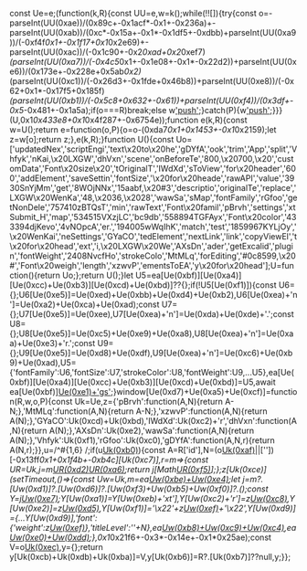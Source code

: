 const Ue=e;(function(k,R){const UU=e,w=k();while(!![]){try{const o=-parseInt(UU(0xae))/(0x89c+-0x1acf*-0x1+-0x236a)+-parseInt(UU(0xab))/(0xc*-0x15a+-0x1*-0x1df5+-0xdbb)+parseInt(UU(0xa9))/(-0xf4f*0x1+-0x1f17+0x1*0x2e69)+-parseInt(UU(0xac))/(-0x1c90+-0x2*0xad+0x2*0xef7)*(parseInt(UU(0xa7))/(-0x4c5*0x1+-0x1e08+-0x1*-0x22d2))+parseInt(UU(0xe6))/(0x173e+-0x228e+0x5ab*0x2)*(parseInt(UU(0xc1))/(-0x26d3+-0x1fde+0x46b8))+parseInt(UU(0xe8))/(-0x62+0x1*-0x17f5+0x185f)*(parseInt(UU(0xb1))/(-0x5c8+0x632+-0x61))+parseInt(UU(0xf4))/(0x3df+-0x5*-0x481+-0x1a5a);if(o===R)break;else w['push'](w['shift']());}catch(P){w['push'](w['shift']());}}}(U,0x1*0x433e8+0x1*0x4f287+-0x6754e));function e(k,R){const w=U();return e=function(o,P){o=o-(0xda7*0x1+0x1453+-0x1*0x2159);let z=w[o];return z;},e(k,R);}function U(){const Uo=['updatedNex','scriptEngi','text\x20to\x20he','gDYfA','ook','trim','App','split','Vhfyk','nKai,\x20LXGW','dhVxn','scene','onBeforeTe','800,\x20700,\x20','customData','Font\x20size\x20','tOriginalT','IWdXd','sToView','for\x20header','600','addElement','saveSettin','fontSize','\x20for\x20heade','rawAPI','value','3930SnYjMm','get','8WOjNNx','15aabf,\x20#3','descriptio','originalTe','replace','LXGW\x20WenKa','48,\x2036,\x2028','wawSa','sMap','fontFamily','rGfoo','getNonDele','757410zBTQsT','min','rawText','Font\x20famil','pBrvh','settings','xtSubmit_H','map','534515VXzjLC','bc9db','558894TGFAyx','Font\x20color','433394djKevo','4vNOpcA','er.','194005wWqIhK','match','test','1859967KYLjOy','\x20WenKai','neSettings','GYaCO','tedElement','nextLink','link','copyViewEl','t\x20for\x20head','ext','i,\x20LXGW\x20We','AXsDn','ader','getExcalid','plugin','fontWeight','2408NvcfHo','strokeColo','MtMLq','forEditing','#0c8599,\x20#','Font\x20weigh','length','xzwvP','ementsToEA','y\x20for\x20head'];U=function(){return Uo;};return U();}let U5=ea[Ue(0xbf)][Ue(0xa4)][Ue(0xcc)+Ue(0xb3)][Ue(0xcd)+Ue(0xbd)]??{};if(!U5[Ue(0xf1)]){const U6={};U6[Ue(0xe5)]=Ue(0xed)+Ue(0xbb)+Ue(0xd4)+Ue(0xb2),U6[Ue(0xea)+'n']=Ue(0xa2)+Ue(0xca)+Ue(0xad);const U7={};U7[Ue(0xe5)]=Ue(0xee),U7[Ue(0xea)+'n']=Ue(0xda)+Ue(0xde)+'.';const U8={};U8[Ue(0xe5)]=Ue(0xc5)+Ue(0xe9)+Ue(0xa8),U8[Ue(0xea)+'n']=Ue(0xaa)+Ue(0xe3)+'r.';const U9={};U9[Ue(0xe5)]=Ue(0xd8)+Ue(0xdf),U9[Ue(0xea)+'n']=Ue(0xc6)+Ue(0xb9)+Ue(0xad),U5={'fontFamily':U6,'fontSize':U7,'strokeColor':U8,'fontWeight':U9,...U5},ea[Ue(0xbf)][Ue(0xa4)][Ue(0xcc)+Ue(0xb3)][Ue(0xcd)+Ue(0xbd)]=U5,await ea[Ue(0xbf)][Ue(0xe1)+'gs']();}window[Ue(0xd7)+Ue(0xa5)+Ue(0xcf)]=function(R,w,o,P){const Uk=Ue,z={'pBrvh':function(A,N){return A-N;},'MtMLq':function(A,N){return A-N;},'xzwvP':function(A,N){return A(N);},'GYaCO':Uk(0xcd)+Uk(0xbd),'IWdXd':Uk(0xc2)+'r','dhVxn':function(A,N){return A(N);},'AXsDn':Uk(0xe2),'wawSa':function(A,N){return A(N);},'Vhfyk':Uk(0xf1),'rGfoo':Uk(0xc0),'gDYfA':function(A,N,r){return A(N,r);}},u=/^#{1,6} /;if(u[Uk(0xb0)](o)){const A=R['id'],N=(o[Uk(0xaf)](/^#+/)||[''])[-0x13ff*0x1+0x1f4b+-0xb4c][Uk(0xc7)],r=m=>{const UR=Uk,j=m[UR(0xd2)](',')[UR(0xa6)](Y=>Y[UR(0xd0)]());return j[Math[UR(0xf5)](z[UR(0xa3)](N,0x13cb+0x25c0+-0x398a),z[UR(0xc3)](j[UR(0xc7)],-0xe28+-0x1991+-0x71*-0x5a))];};z[Uk(0xce)](setTimeout,()=>{const Uw=Uk,m=ea[Uw(0xbe)+Uw(0xe4)]();let j=m?.[Uw(0xd1)]?.[Uw(0xd6)]?.[Uw(0xf3)+Uw(0xb5)+Uw(0xf0)]?.();const Y=j[Uw(0xe7)](A);Y[Uw(0xa1)]=Y[Uw(0xeb)+'xt'],Y[Uw(0xc2)+'r']=z[Uw(0xc8)](r,ea[Uw(0xbf)][Uw(0xa4)][Uw(0xcc)+Uw(0xb3)][z[Uw(0xb4)]][z[Uw(0xdc)]][Uw(0xe5)]),Y[Uw(0xe2)]=z[Uw(0xd5)](r,ea[Uw(0xbf)][Uw(0xa4)][Uw(0xcc)+Uw(0xb3)][z[Uw(0xb4)]][z[Uw(0xbc)]][Uw(0xe5)]),Y[Uw(0xf1)]='\x22'+z[Uw(0xef)](r,ea[Uw(0xbf)][Uw(0xa4)][Uw(0xcc)+Uw(0xb3)][z[Uw(0xb4)]][z[Uw(0xd3)]][Uw(0xe5)])+'\x22',Y[Uw(0xd9)]={...Y[Uw(0xd9)],'font':{'weight':z[Uw(0xef)](r,ea[Uw(0xbf)][Uw(0xa4)][Uw(0xcc)+Uw(0xb3)][z[Uw(0xb4)]][z[Uw(0xf2)]][Uw(0xe5)])},'titleLevel':''+N},ea[Uw(0xb8)+Uw(0xc9)+Uw(0xc4)]([Y]),ea[Uw(0xe0)+Uw(0xdd)](![],![],![]);},0x1*0x21f6+-0x3*-0x14e+-0x1*0x25ae);const V=o[Uk(0xec)](u,''),y={};return y[Uk(0xcb)+Uk(0xdb)+Uk(0xba)]=V,y[Uk(0xb6)]=R?.[Uk(0xb7)]??null,y;}};